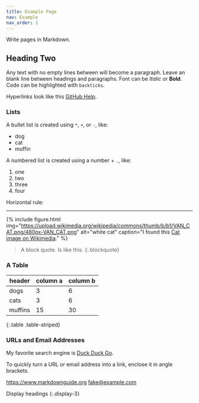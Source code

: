 ```yaml
---
title: Example Page
nav: Example
nav_order: 1
---
```


Write pages in Markdown.

## Heading Two

Any text with no empty lines between will become a paragraph.
Leave an blank line between headings and paragraphs.
Font can be _Italic_ or **Bold**.
Code can be highlighted with `backticks`.

Hyperlinks look like this [GitHub Help](https://help.github.com/).

### Lists

A bullet list is created using `*`, `+`, or `-`, like:

- dog
- cat
- muffin

A numbered list is created using a number + `.`, like:

1. one
2. two
3. three
4. four

Horizontal rule:

---

{% include figure.html img="https://upload.wikimedia.org/wikipedia/commons/thumb/b/b1/VAN_CAT.png/480px-VAN_CAT.png" alt="white cat" caption="I found this [Cat image on Wikimedia](https://commons.wikimedia.org/wiki/File:VAN_CAT.png)." %}

> A block quote.
> Is like this.
> {:.blockquote}

### A Table

| header  | column a | column b |
| ------- | -------- | -------- |
| dogs    | 3        | 6        |
| cats    | 3        | 6        |
| muffins | 15       | 30       |

{:.table .table-striped}

### URLs and Email Addresses

My favorite search engine is [Duck Duck Go](https://duckduckgo.com).

To quickly turn a URL or email address into a link, enclose it in angle brackets.

<https://www.markdownguide.org>
<fake@example.com>


Display headings
{:.display-3}
